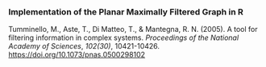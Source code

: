 ### Implementation of the Planar Maximally Filtered Graph in R

Tumminello, M., Aste, T., Di Matteo, T., & Mantegna, R. N. (2005).
A tool for filtering information in complex systems.
*Proceedings of the National Academy of Sciences*, *102(30)*, 10421-10426.
https://doi.org/10.1073/pnas.0500298102

